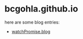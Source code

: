 bcgohla.github.io
=================

here are some blog entries:

-   [watchPromise.blog](watchPromise.blog.html)

